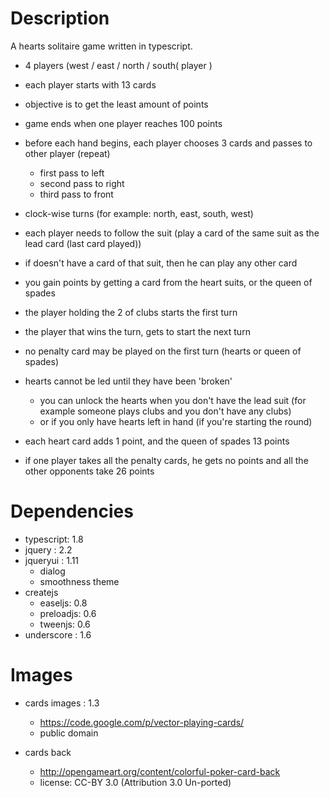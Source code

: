 Description
===========

A hearts solitaire game written in typescript.


- 4 players (west / east / north / south( player )

- each player starts with 13 cards
- objective is to get the least amount of points
- game ends when one player reaches 100 points

- before each hand begins, each player chooses 3 cards and passes to other player (repeat)
    - first pass to left
    - second pass to right
    - third pass to front
- clock-wise turns (for example: north, east, south, west)

- each player needs to follow the suit (play a card of the same suit as the lead card (last card played))
- if doesn't have a card of that suit, then he can play any other card
- you gain points by getting a card from the heart suits, or the queen of spades
- the player holding the 2 of clubs starts the first turn
- the player that wins the turn, gets to start the next turn
- no penalty card may be played on the first turn (hearts or queen of spades)
- hearts cannot be led until they have been 'broken'
    - you can unlock the hearts when you don't have the lead suit (for example someone plays clubs and you don't have any clubs)
    - or if you only have hearts left in hand (if you're starting the round)
- each heart card adds 1 point, and the queen of spades 13 points
- if one player takes all the penalty cards, he gets no points and all the other opponents take 26 points


Dependencies
============

- typescript: 1.8
- jquery : 2.2
- jqueryui : 1.11
    - dialog
    - smoothness theme
- createjs
    - easeljs: 0.8
    - preloadjs: 0.6
    - tweenjs: 0.6
- underscore : 1.6


Images
======

- cards images : 1.3
    - https://code.google.com/p/vector-playing-cards/
    - public domain

- cards back
    - http://opengameart.org/content/colorful-poker-card-back
    - license: CC-BY 3.0 (Attribution 3.0 Un-ported)